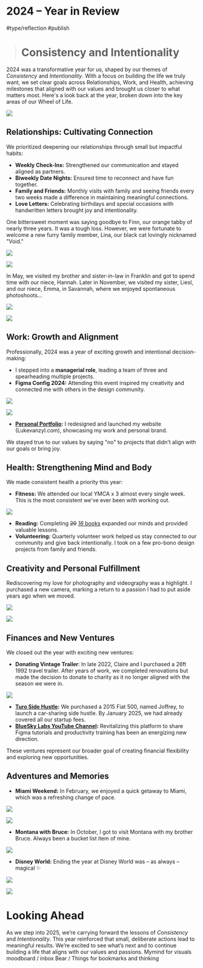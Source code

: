 # 2024 – Year in Review
#type/reflection #publish

> # Consistency and Intentionality

2024 was a transformative year for us, shaped by our themes of *Consistency* and *Intentionality*. With a focus on building the life we truly want, we set clear goals across Relationships, Work, and Health, achieving milestones that aligned with our values and brought us closer to what matters most. Here's a look back at the year, broken down into the key areas of our Wheel of Life.

![](2024%20%E2%80%93%20Year%20in%20Review/Image.png)

## **Relationships: Cultivating Connection**

We prioritized deepening our relationships through small but impactful habits:

- **Weekly Check-Ins:** Strengthened our communication and stayed aligned as partners.
- **Biweekly Date Nights:** Ensured time to reconnect and have fun together.
- **Family and Friends:** Monthly visits with family and seeing friends every two weeks made a difference in maintaining meaningful connections.
- **Love Letters:** Celebrating birthdays and special occasions with handwritten letters brought joy and intentionality.

One bittersweet moment was saying goodbye to Finn, our orange tabby of nearly three years. It was a tough loss. However, we were fortunate to welcome a new furry family member, Lina, our black cat lovingly nicknamed "Void."

![](2024%20%E2%80%93%20Year%20in%20Review/Image%20%282%29.png)

![](2024%20%E2%80%93%20Year%20in%20Review/Image%20%283%29.png)

In May, we visited my brother and sister-in-law in Franklin and got to spend time with our niece, Hannah. Later in November, we visited my sister, Liesl, and our niece, Emma, in Savannah, where we enjoyed spontaneous photoshoots...

![](2024%20%E2%80%93%20Year%20in%20Review/Image%20%284%29.png)

![](2024%20%E2%80%93%20Year%20in%20Review/Image%20%285%29.png)

## **Work: Growth and Alignment**

Professionally, 2024 was a year of exciting growth and intentional decision-making:

- I stepped into a **managerial role**, leading a team of three and spearheading multiple projects.
- **Figma Config 2024:** Attending this event inspired my creativity and connected me with others in the design community.

![](2024%20%E2%80%93%20Year%20in%20Review/Image%20%286%29.png)

![](2024%20%E2%80%93%20Year%20in%20Review/Image%20%287%29.png)

- [**Personal Portfolio**](https://lukevanzyl.com/)**:** I redesigned and launched my website (Lukevanzyl.com), showcasing my work and personal brand.

We stayed true to our values by saying "no" to projects that didn’t align with our goals or bring joy.

## Health: Strengthening Mind and Body

We made consistent health a priority this year:

- **Fitness:** We attended our local YMCA x 3 almost every single week. This is the most consistent we've ever been with working out.

![](2024%20%E2%80%93%20Year%20in%20Review/Image%20%288%29.png)

- **Reading:** Completing ~~20~~ [*16* books](https://www.goodreads.com/user/year_in_books/2024/166896422) expanded our minds and provided valuable lessons.
- **Volunteering:** Quarterly volunteer work helped us stay connected to our community and give back intentionally. I took on a few pro-bono design projects from family and friends.

## **Creativity and Personal Fulfillment**

Rediscovering my love for photography and videography was a highlight. I purchased a new camera, marking a return to a passion I had to put aside years ago when we moved.

![](2024%20%E2%80%93%20Year%20in%20Review/Image%20%289%29.png)

![](2024%20%E2%80%93%20Year%20in%20Review/Image%20%2810%29.png)

## **Finances and New Ventures**

We closed out the year with exciting new ventures:

- **Donating Vintage Trailer**: In late 2022, Claire and I purchased a 26ft 1992 travel trailer. After years of work, we completed renovations but made the decision to donate to charity as it no longer aligned with the season we were in.

![](2024%20%E2%80%93%20Year%20in%20Review/Image%20%2811%29.png)

- [**Turo Side Hustle**](https://turo.com/us/en/car-rental/united-states/atlanta-ga/fiat/500/2985688)**:** We purchased a 2015 Fiat 500, named Joffrey, to launch a car-sharing side hustle. By January 2025, we had already covered all our startup fees.
- [**BlueSky Labs YouTube Channel**](https://www.youtube.com/@blueskylabsyt)**:** Revitalizing this platform to share Figma tutorials and productivity training has been an energizing new direction.

These ventures represent our broader goal of creating financial flexibility and exploring new opportunities.

## **Adventures and Memories**

- **Miami Weekend:** In February, we enjoyed a quick getaway to Miami, which was a refreshing change of pace.

![](2024%20%E2%80%93%20Year%20in%20Review/Image%20%2812%29.png)

![](2024%20%E2%80%93%20Year%20in%20Review/Image%20%2813%29.png)

- **Montana with Bruce:** In October, I got to visit Montana with my brother Bruce. Always been a bucket list item of mine.

![](2024%20%E2%80%93%20Year%20in%20Review/Image%20%2814%29.png)

- **Disney World:** Ending the year at Disney World was – as always – magical ✨

![](2024%20%E2%80%93%20Year%20in%20Review/Image%20%2815%29.png)

![](2024%20%E2%80%93%20Year%20in%20Review/Image%20%2816%29.png)

# **Looking Ahead**

As we step into 2025, we’re carrying forward the lessons of *Consistency* and *Intentionality*. This year reinforced that small, deliberate actions lead to meaningful results. We’re excited to see what’s next and to continue building a life that aligns with our values and passions.
Mymind for visuals moodboard / inbox
Bear / Things for bookmarks and thinking